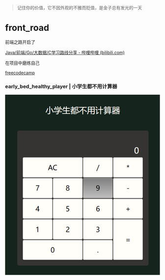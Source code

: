 > 记住你的价值，它不因外观的不雅而贬值，是金子总有发光的一天

# front_road

前端之路开启了

[Java/前端/Go/大数据/C学习路线分享 - 哔哩哔哩 (bilibili.com)](https://www.bilibili.com/read/cv14023271?spm_id_from=333.999.0.0)

在项目中磨练自己

[freecodecamp](https://www.freecodecamp.org/learn)

### early_bed_healthy_player | 小学生都不用计算器
![小学生都不用计算器](https://raw.githubusercontent.com/HongXiaoHong/images/main/picture/msedge_KpFW5gudhW.gif)
